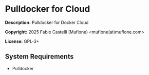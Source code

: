 Pulldocker for Cloud
====================
**Description:** Pulldocker for Docker Cloud

**Copyright:** 2025 Fabio Castelli (Muflone) <muflone(at)muflone.com>

**License:** GPL-3+

System Requirements
-------------------

* Pulldocker

